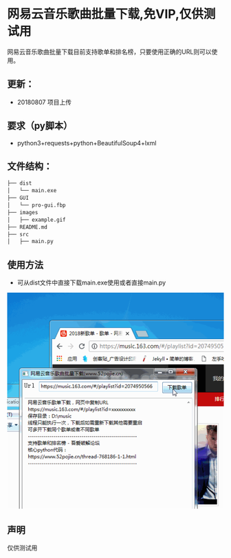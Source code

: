 # 网易云音乐歌曲批量下载,免VIP,仅供测试用
网易云音乐歌曲批量下载目前支持歌单和排名榜，只要使用正确的URL则可以使用。

## 更新：
* 20180807 项目上传

## 要求（py脚本）
* python3+requests+python+BeautifulSoup4+lxml

## 文件结构：
```bash
├── dist
│   └── main.exe
├── GUI
│   └── pro-gui.fbp
├── images
│   ├── example.gif
├── README.md
├── src
│   ├── main.py
```

## 使用方法
* 可从dist文件中直接下载main.exe使用或者直接main.py
   
![](./images/example.gif)

## 声明
仅供测试用
